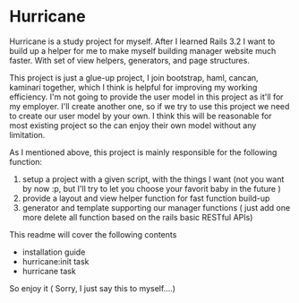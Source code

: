 Hurricane
=========

Hurricane is a study project for myself. After I learned Rails 3.2 I want to build up a helper for me to make myself building manager website much faster. With set of view helpers, generators, and page structures.

This project is just a glue-up project, I join bootstrap, haml, cancan, kaminari together, which I think is helpful for improving my working efficiency. I'm not going to provide the user model in this project as it'll for my employer. I'll create another one, so if we try to use this project we need to create our user model by your own. I think this will be reasonable for most existing project so the can enjoy their own model without any limitation.

As I mentioned above, this project is mainly responsible for the following function:
1. setup a project with a given script, with the things I want (not you want by now :p, but I'll try to let you choose your favorit baby in the future )
2. provide a layout and view helper function for fast function build-up
3. generator and template supporting our manager functions ( just add one more delete all function based on the rails basic RESTful APIs)

This readme will cover the following contents

* installation guide
* hurricane:init task
* hurricane task

So enjoy it ( Sorry, I just say this to myself....)

